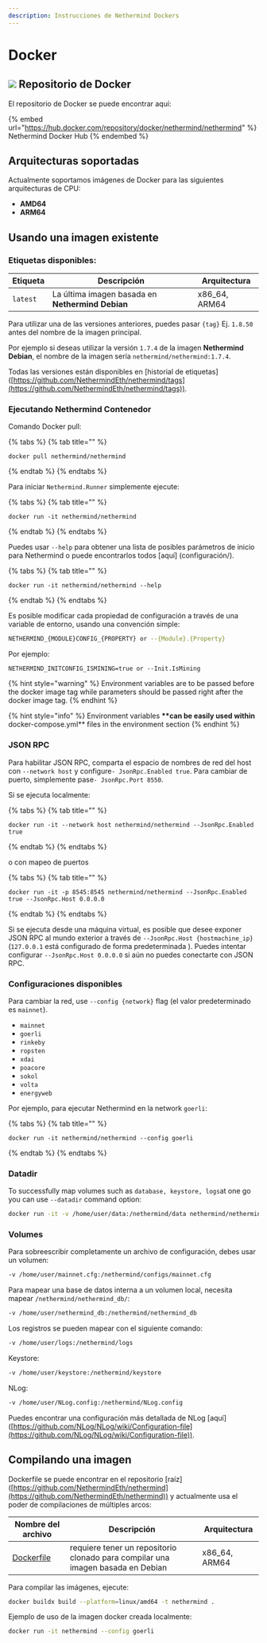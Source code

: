 ```yaml
---
description: Instrucciones de Nethermind Dockers
---
```


# Docker

## ![](../.gitbook/assets/pobrane.png) Repositorio de Docker

El repositorio de Docker se puede encontrar aquí:

{% embed url="https://hub.docker.com/repository/docker/nethermind/nethermind" %}
Nethermind Docker Hub
{% endembed %}

## Arquitecturas soportadas

Actualmente soportamos imágenes de Docker para las siguientes arquitecturas de CPU:

* **AMD64**
* **ARM64**

## Usando una imagen existente

### **Etiquetas disponibles:**

| **Etiqueta** | Descripción                                      | Arquitectura   |
| ------------ | ------------------------------------------------ | -------------- |
| `latest`     | La última imagen basada en **Nethermind Debian** | x86\_64, ARM64 |

Para utilizar una de las versiones anteriores, puedes pasar `{tag}` Ej. `1.8.50` antes del nombre de la imagen principal.

Por ejemplo si deseas utilizar la versión `1.7.4` de la imagen **Nethermind Debian**, el nombre de la imagen sería `nethermind/nethermind:1.7.4`.

Todas las versiones están disponibles en \[historial de etiquetas] ([https://github.com/NethermindEth/nethermind/tags](https://github.com/NethermindEth/nethermind/tags)).

### **Ejecutando Nethermind** Contenedor

Comando Docker pull:

{% tabs %}
{% tab title="" %}
```
docker pull nethermind/nethermind
```
{% endtab %}
{% endtabs %}

Para iniciar `Nethermind.Runner` simplemente ejecute:

{% tabs %}
{% tab title="" %}
```
docker run -it nethermind/nethermind
```
{% endtab %}
{% endtabs %}

Puedes usar `--help` para obtener una lista de posibles parámetros de inicio para Nethermind o puede encontrarlos todos \[aquí] (configuración/).

{% tabs %}
{% tab title="" %}
```
docker run -it nethermind/nethermind --help
```
{% endtab %}
{% endtabs %}

Es posible modificar cada propiedad de configuración a través de una variable de entorno, usando una convención simple:

```bash
NETHERMIND_{MODULE}CONFIG_{PROPERTY} or --{Module}.{Property}
```

Por ejemplo:

```
NETHERMIND_INITCONFIG_ISMINING=true or --Init.IsMining
```

{% hint style="warning" %}
Environment variables are to be passed before the docker image tag while parameters should be passed right after the docker image tag.
{% endhint %}

{% hint style="info" %}
Environment variables **\*\*can be easily used within** docker-compose.yml\*\* files in the environment section
{% endhint %}

### **JSON RPC**

Para habilitar JSON RPC, comparta el espacio de nombres de red del host con `--network host` y configure`- JsonRpc.Enabled true`. Para cambiar de puerto, simplemente pase`- JsonRpc.Port 8550`.

Si se ejecuta localmente:

{% tabs %}
{% tab title="" %}
```
docker run -it --network host nethermind/nethermind --JsonRpc.Enabled true
```
{% endtab %}
{% endtabs %}

o con mapeo de puertos

{% tabs %}
{% tab title="" %}
```
docker run -it -p 8545:8545 nethermind/nethermind --JsonRpc.Enabled true --JsonRpc.Host 0.0.0.0
```
{% endtab %}
{% endtabs %}

Si se ejecuta desde una máquina virtual, es posible que desee exponer JSON RPC al mundo exterior a través de `--JsonRpc.Host {hostmachine_ip}`  (`127.0.0.1` está configurado de forma predeterminada ). Puedes intentar configurar `--JsonRpc.Host 0.0.0.0` si aún no puedes conectarte con JSON RPC.

### **Configuraciones disponibles**

Para cambiar la red, use `--config {network}` flag (el valor predeterminado es `mainnet`).

* `mainnet`
* `goerli`
* `rinkeby`
* `ropsten`
* `xdai`
* `poacore`
* `sokol`
* `volta`
* `energyweb`

Por ejemplo, para ejecutar Nethermind en la network `goerli`:

{% tabs %}
{% tab title="" %}
```
docker run -it nethermind/nethermind --config goerli
```
{% endtab %}
{% endtabs %}

### **Datadir**

To successfully map volumes such as `database, keystore, logs`at one go you can use `--datadir` command option:

```bash
docker run -it -v /home/user/data:/nethermind/data nethermind/nethermind --datadir data
```

### **Volumes**

Para sobreescribir completamente un archivo de configuración, debes usar un volumen:

```bash
-v /home/user/mainnet.cfg:/nethermind/configs/mainnet.cfg
```

Para mapear una base de datos interna a un volumen local, necesita mapear `/nethermind/nethermind_db/`:

```bash
-v /home/user/nethermind_db:/nethermind/nethermind_db
```

Los registros se pueden mapear con el siguiente comando:

```bash
-v /home/user/logs:/nethermind/logs
```

Keystore:

```bash
-v /home/user/keystore:/nethermind/keystore
```

NLog:

```bash
-v /home/user/NLog.config:/nethermind/NLog.config
```

Puedes encontrar una configuración más detallada de NLog \[aquí] ([https://github.com/NLog/NLog/wiki/Configuration-file](https://github.com/NLog/NLog/wiki/Configuration-file)).

## Compilando una imagen

Dockerfile se puede encontrar en el repositorio \[raíz] ([https://github.com/NethermindEth/nethermind](https://github.com/NethermindEth/nethermind)) y actualmente usa el poder de compilaciones de múltiples arcos:

| Nombre del archivo                                                               | Descripción                                                                     | Arquitectura   |
| -------------------------------------------------------------------------------- | ------------------------------------------------------------------------------- | -------------- |
| [Dockerfile](https://github.com/NethermindEth/nethermind/blob/master/Dockerfile) | requiere tener un repositorio clonado para compilar una imagen basada en Debian | x86\_64, ARM64 |

Para compilar las imágenes, ejecute:

```bash
docker buildx build --platform=linux/amd64 -t nethermind .
```

Ejemplo de uso de la imagen docker creada localmente:

```bash
docker run -it nethermind --config goerli
```
